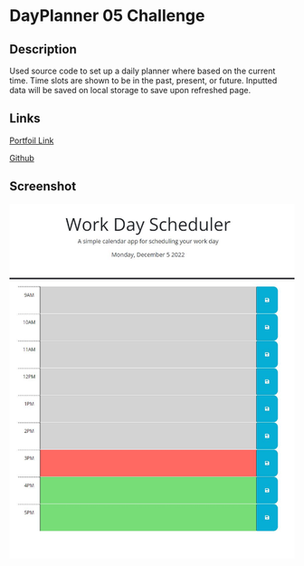 # DayPlanner 05 Challenge

## Description

Used source code to set up a daily planner where based on the current time. Time slots are shown to be in the past, present, or future.  Inputted data will be saved on local storage to save upon refreshed page.

## Links
[Portfoil Link](https://github.com/ThomasJay44/DayPlanner)

[Github](https://github.com/ThomasJay44)

## Screenshot
![image](./assets/images/dayplanner.JPG)


